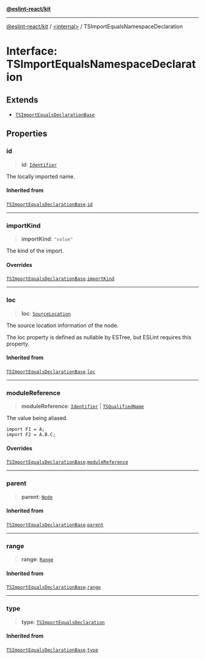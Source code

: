 [**@eslint-react/kit**](../../README.md)

***

[@eslint-react/kit](../../README.md) / [\<internal\>](../README.md) / TSImportEqualsNamespaceDeclaration

# Interface: TSImportEqualsNamespaceDeclaration

## Extends

- [`TSImportEqualsDeclarationBase`](TSImportEqualsDeclarationBase.md)

## Properties

### id

> **id**: [`Identifier`](Identifier.md)

The locally imported name.

#### Inherited from

[`TSImportEqualsDeclarationBase`](TSImportEqualsDeclarationBase.md).[`id`](TSImportEqualsDeclarationBase.md#id)

***

### importKind

> **importKind**: `"value"`

The kind of the import.

#### Overrides

[`TSImportEqualsDeclarationBase`](TSImportEqualsDeclarationBase.md).[`importKind`](TSImportEqualsDeclarationBase.md#importkind)

***

### loc

> **loc**: [`SourceLocation`](SourceLocation.md)

The source location information of the node.

The loc property is defined as nullable by ESTree, but ESLint requires this property.

#### Inherited from

[`TSImportEqualsDeclarationBase`](TSImportEqualsDeclarationBase.md).[`loc`](TSImportEqualsDeclarationBase.md#loc)

***

### moduleReference

> **moduleReference**: [`Identifier`](Identifier.md) \| [`TSQualifiedName`](TSQualifiedName.md)

The value being aliased.
```
import F1 = A;
import F2 = A.B.C;
```

#### Overrides

[`TSImportEqualsDeclarationBase`](TSImportEqualsDeclarationBase.md).[`moduleReference`](TSImportEqualsDeclarationBase.md#modulereference)

***

### parent

> **parent**: [`Node`](../type-aliases/Node.md)

#### Inherited from

[`TSImportEqualsDeclarationBase`](TSImportEqualsDeclarationBase.md).[`parent`](TSImportEqualsDeclarationBase.md#parent)

***

### range

> **range**: [`Range`](../type-aliases/Range.md)

#### Inherited from

[`TSImportEqualsDeclarationBase`](TSImportEqualsDeclarationBase.md).[`range`](TSImportEqualsDeclarationBase.md#range)

***

### type

> **type**: [`TSImportEqualsDeclaration`](../enumerations/AST_NODE_TYPES.md#tsimportequalsdeclaration)

#### Inherited from

[`TSImportEqualsDeclarationBase`](TSImportEqualsDeclarationBase.md).[`type`](TSImportEqualsDeclarationBase.md#type)

